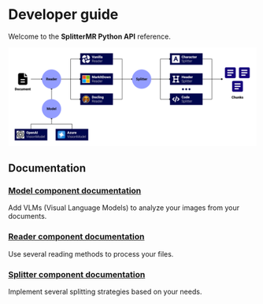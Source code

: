 # Developer guide

Welcome to the **SplitterMR Python API** reference.

![SplitterMR architecture diagram](https://raw.githubusercontent.com/andreshere00/Splitter_MR/refs/heads/main/docs/assets/architecture_splitter_mr.svg)

## Documentation

### [Model component documentation](./model.md)

Add VLMs (Visual Language Models) to analyze your images from your documents.

### [Reader component documentation](./reader.md)

Use several reading methods to process your files.

### [Splitter component documentation](./splitter.md)

Implement several splitting strategies based on your needs.
